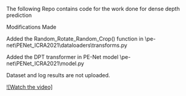 The following Repo contains code for the work done for dense depth prediction 

Modifications Made

Added the Random_Rotate_Random_Crop() function in \pe-net\PENet_ICRA2021\dataloaders\transforms.py

Added the DPT transformer in PE-Net model
\pe-net\PENet_ICRA2021\model.py

Dataset and log results are not uploaded.

[![Watch the video]](https://youtu.be/BJ67_e_dsxw)




